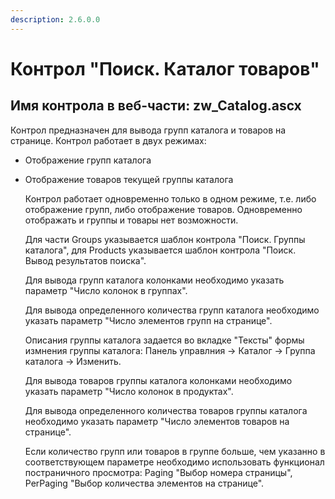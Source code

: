 ```yaml
---
description: 2.6.0.0
---
```


# Контрол "Поиск. Каталог товаров"

## Имя контрола в веб-части: zw\_Catalog.ascx

Контрол предназначен для вывода групп каталога и товаров на странице. Контрол работает в двух режимах:

* Отображение групп каталога
* Отображение товаров текущей группы каталога

  Контрол работает одновременно только в одном режиме, т.е. либо отображение групп, либо отображение товаров. Одновременно отображать и группы и товары нет возможности.

  Для части Groups указывается шаблон контрола "Поиск. Группы каталога", для Products указывается шаблон контрола "Поиск. Вывод результатов поиска".

  Для вывода групп каталога колонками необходимо указать параметр "Число колонок в группах".

  Для вывода определенного количества групп каталога необходимо указать параметр "Число элементов групп на странице". 

  Описания группы каталога задается во вкладке "Тексты" формы измнения группы каталога: Панель управлния -&gt; Каталог -&gt; Группа каталога -&gt; Изменить.

  Для вывода товаров группы каталога колонками необходимо указать параметр "Число колонок в продуктах".

  Для вывода определенного количества товаров группы каталога необходимо указать параметр "Число элементов товаров на странице". 

  Если количество групп или товаров в группе больше, чем указанно в соответствующем параметре необходимо использовать функционал постраничного просмотра: Paging "Выбор номера страницы", PerPaging "Выбор количества элементов на странице".

